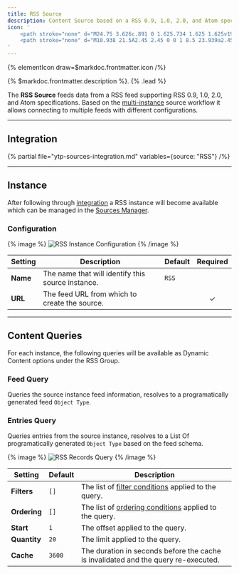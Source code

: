 ```yaml
---
title: RSS Source
description: Content Source based on a RSS 0.9, 1.0, 2.0, and Atom specifications
icon: '
    <path stroke="none" d="M24.75 3.626c.891 0 1.625.734 1.625 1.625v19.5c0 .891-.734 1.625-1.625 1.625H5.25a1.633 1.633 0 0 1-1.625-1.625V5.25c0-.891.734-1.625 1.625-1.625h19.5ZM5.25 2.001A3.265 3.265 0 0 0 2 5.251v19.5A3.265 3.265 0 0 0 5.25 28h19.5A3.265 3.265 0 0 0 28 24.75V5.25a3.265 3.265 0 0 0-3.25-3.25H5.25Z"/>
    <path stroke="none" d="M10.938 21.5A2.45 2.45 0 0 1 8.5 23.939a2.45 2.45 0 0 1-2.437-2.437A2.45 2.45 0 0 1 8.5 19.063a2.45 2.45 0 0 1 2.438 2.438ZM6.063 7.69c0-.892.733-1.625 1.625-1.625 8.974 0 16.25 7.275 16.25 16.25 0 .89-.734 1.624-1.626 1.624a1.633 1.633 0 0 1-1.625-1.625c0-7.13-5.868-13-13-13A1.633 1.633 0 0 1 6.064 7.69Zm0 6.5c0-.892.733-1.625 1.625-1.625 5.348 0 9.75 4.4 9.75 9.75 0 .89-.734 1.624-1.626 1.624a1.633 1.633 0 0 1-1.624-1.625c0-3.565-2.935-6.5-6.5-6.5a1.633 1.633 0 0 1-1.625-1.624Z"/>
'
---
```


{% elementIcon draw=$markdoc.frontmatter.icon /%}

{% $markdoc.frontmatter.description %}. {% .lead %}

The **RSS Source** feeds data from a RSS feed supporting RSS 0.9, 1.0, 2.0, and Atom specifications. Based on the [multi-instance](manager#multi-instance) source workflow it allows connecting to multiple feeds with different configurations.

---

## Integration

{% partial file="ytp-sources-integration.md" variables={source: "RSS"} /%}

---

## Instance

After following through [integration](#integration) a RSS instance will become available which can be managed in the [Sources Manager](manager).

### Configuration

{% image %}
![RSS Instance Configuration](/assets/ytp/sources/rss-config.webp)
{% /image %}

| Setting | Description | Default | Required |
| ------- | ----------- | ------- | :------: |
| **Name** | The name that will identify this source instance. | `RSS` |
| **URL** | The feed URL from which to create the source. | | &#x2713; |

---

## Content Queries

For each instance, the following queries will be available as Dynamic Content options under the RSS Group.

### Feed Query

Queries the source instance feed information, resolves to a programatically generated feed `Object Type`.

### Entries Query

Queries entries from the source instance, resolves to a List Of programatically generated `Object Type` based on the feed schema.

{% image %}
![RSS Records Query](/assets/ytp/sources/rss-query-entries.webp)
{% /image %}

| Setting | Default | Description |
| ------- | ------- | ----------- |
| **Filters** | `[]` | The list of [filter conditions](../query-conditions#filter-conditions) applied to the query. |
| **Ordering** | `[]` | The list of [ordering conditions](../query-conditions#order-conditions) applied to the query. |
| **Start** | `1` | The offset applied to the query. |
| **Quantity** | `20` | The limit applied to the query. |
| **Cache** | `3600` | The duration in seconds before the cache is invalidated and the query re-executed. |

